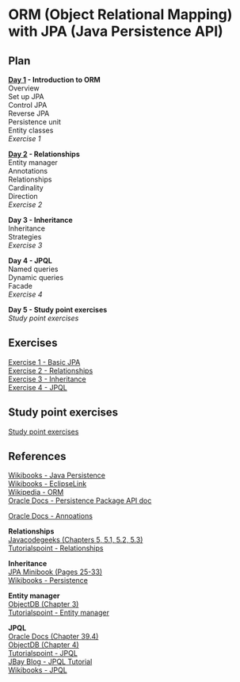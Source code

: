 # ORM (Object Relational Mapping) with JPA (Java Persistence API)

## Plan

**[Day 1](/Day1) - Introduction to ORM**<br>
Overview<br>
Set up JPA<br>
Control JPA<br>
Reverse JPA<br>
Persistence unit<br>
Entity classes<br>
*Exercise 1*<br>

**[Day 2](/Day2) - Relationships**<br>
Entity manager<br>
Annotations<br>
Relationships<br>
Cardinality<br>
Direction<br>
*Exercise 2*<br>

**Day 3 - Inheritance**<br>
Inheritance<br>
Strategies<br>
*Exercise 3*<br>

**Day 4 - JPQL**<br>
Named queries<br>
Dynamic queries<br>
Facade<br>
*Exercise 4*<br>

**Day 5 - Study point exercises**<br>
*Study point exercises*

## Exercises
[Exercise 1 - Basic JPA](https://docs.google.com/document/d/1CB9LYW6uzFy6ibe7fLSHGI_5Ymx6kzdSdARNtsNO0ME/edit?usp=sharing)<br>
[Exercise 2 - Relationships](https://docs.google.com/document/d/1Juic12T0bjb2sf-9dTuxrKXa1l5QA6ak-wTTINlK4dY/edit?usp=sharing)<br>
[Exercise 3 - Inheritance](https://docs.google.com/document/d/1IiTDPL4wDW_0S8sWAHxH_ijYu9SyB6xzyql7aRnTomI/edit?usp=sharing)<br>
[Exercise 4 - JPQL](https://docs.google.com/document/d/18QeY8y6yz0JVo39gQfQ22InDUHtBN29ViFao5s4tQPc/edit?usp=sharing)

## Study point exercises
[Study point exercises](https://docs.google.com/document/d/1BKihRmnhl18P5GCzSlO3UnDlUBm5fEaLUalaiTTxev4/edit?usp=sharing)

## References

<a href="https://en.wikibooks.org/wiki/Java_Persistence" target="_blank">Wikibooks - Java Persistence</a><br>
<a href="https://en.wikibooks.org/wiki/Java_Persistence/EclipseLink" target="_blank">Wikibooks - EclipseLink</a><br>
<a href="https://en.wikipedia.org/wiki/Object-relational_mapping" target="_blank">Wikipedia - ORM</a><br>
<a href="https://docs.oracle.com/javaee/7/api/javax/persistence/package-summary.html" target="_blank">Oracle Docs - Persistence Package API doc</a><br>

<a href="http://www.oracle.com/technetwork/middleware/ias/toplink-jpa-annotations-096251.html#Basic" target="_blank">Oracle Docs - Annoations</a><br>

**Relationships**<br>
<a href="https://www.javacodegeeks.com/2015/02/jpa-tutorial.html" target="_blank">Javacodegeeks (Chapters 5, 5.1, 5.2, 5.3)</a><br>
<a href="https://www.tutorialspoint.com/jpa/jpa_entity_relationships.htm" target="_blank">Tutorialspoint - Relationships</a><br>

**Inheritance**<br>
<a href="https://www.javacodegeeks.com/minibook/jpa-minibook" target="_blank">JPA Minibook (Pages 25-33)</a><br>
<a href="https://en.wikibooks.org/wiki/Java_Persistence/Inheritance" target="_blank">Wikibooks - Persistence</a><br>

**Entity manager**<br>
<a href="http://www.objectdb.com/java/jpa" target="_blank">ObjectDB (Chapter 3)</a><br>
<a href="https://www.tutorialspoint.com/jpa/jpa_entity_managers.htm" target="_blank">Tutorialspoint - Entity manager</a><br>

**JPQL**<br>
<a href="https://docs.oracle.com/javaee/7/tutorial/partpersist.htm" target="_blank">Oracle Docs (Chapter 39.4)</a><br>
<a href="http://www.objectdb.com/java/jpa" target="_blank">ObjectDB (Chapter 4)</a><br>
<a href="https://www.tutorialspoint.com/jpa/jpa_jpql.htm" target="_blank">Tutorialspoint - JPQL</a><br>
<a href="http://blog.jbaysolutions.com/2014/10/16/jpa-2-tutorial-queries-on-the-model/" target="_blank">JBay Blog - JPQL Tutorial</a><br>
<a href="https://en.wikibooks.org/wiki/Java_Persistence/JPQL" target="_blank">Wikibooks - JPQL</a>
